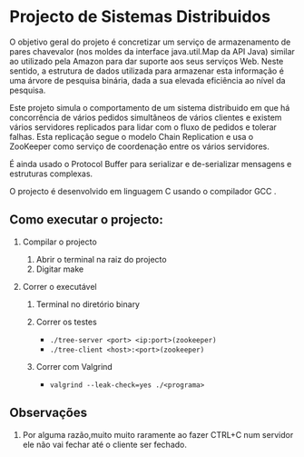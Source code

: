 # Projecto de Sistemas Distribuidos
O objetivo geral do projeto é concretizar um serviço de armazenamento de pares chavevalor (nos moldes da interface java.util.Map da API Java) similar ao utilizado pela Amazon para dar suporte aos seus serviços Web. Neste sentido, a estrutura de dados utilizada para armazenar esta informação é uma árvore de pesquisa binária, dada a sua elevada eficiência ao nível da pesquisa.

Este projeto simula o comportamento de um sistema distribuido em que há concorrência de vários pedidos simultâneos de vários clientes e existem vários servidores replicados para lidar com o fluxo de pedidos e tolerar falhas. Esta replicação segue o modelo Chain Replication e usa o ZooKeeper como serviço de coordenação entre os vários servidores.

É ainda usado o Protocol Buffer para serializar e de-serializar mensagens e estruturas complexas.

O projecto é desenvolvido em linguagem C usando o compilador GCC .

## Como executar o projecto:

1. Compilar o projecto
    1. Abrir o terminal na raiz do projecto
    2. Digitar make

2. Correr o executável
    1. Terminal no diretório binary
    2. Correr os testes
        - `./tree-server <port> <ip:port>(zookeeper)`
        - `./tree-client <host>:<port>(zookeeper)`

    3. Correr com Valgrind
        - `valgrind --leak-check=yes ./<programa>`


## Observações

1. Por alguma razão,muito muito raramente ao fazer CTRL+C num servidor ele não vai fechar até o cliente ser fechado.
